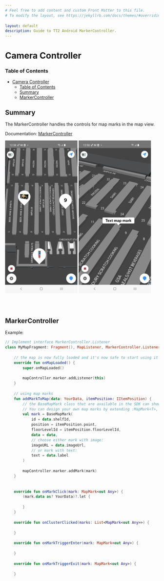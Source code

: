 ```yaml
---
# Feel free to add content and custom Front Matter to this file.
# To modify the layout, see https://jekyllrb.com/docs/themes/#overriding-theme-defaults

layout: default
description: Guide to TT2 Android MarkerController.
---
```


# Camera Controller
### Table of Contents
- [Camera Controller](#camera-controller)
    - [Table of Contents](#table-of-contents)
  - [Summary](#summary)
  - [MarkerController](#markercontroller)

## Summary
The MarkerController handles the controls for map marks in the map view.

Documentation: [MarkerController](https://virtualstores.github.io/tt2/android/tt2-domain/se.virtualstores.tt2_domain.map/-marker-controller/index.html)

<img align="top" src="../../res/android/mapmark/mapmark-base-map-mark.png" height="500" >
<img align="top" src="../../res/android/mapmark/mapmark-text-box.png" height="500" >

<br/><br/>

## MarkerController

Example:
```kotlin
// Implement interface MarkerController.Listener
class MyMapFragment: Fragment(), MapListener, MarkerController.Listener {
    
    // the map is now fully loaded and it's now safe to start using it
    override fun onMapLoaded() {
        super.onMapLoaded()
        
        mapController.marker.addListener(this)
    }

    // using map marks
    fun addMarkToMap(data: YourData, itemPosition: IItemPosition) {
        // the BaseMapMark class that are available in the SDK can show two different types of information, image or text
        // You can design your own map marks by extending :MapMark<T>, Comparable<MapMark<T>>
        val mark = BaseMapMark(
            id = data.shelfId,
            position = itemPosition.point,
            floorLevelId = itemPosition.floorLevelId,
            data = data,
            // choose either mark with image:
            imageURL = data.imageUrl,
            // or mark with text:
            text = data.label
        )

        mapController.marker.addMark(mark)
    }

        
    override fun onMarkClick(mark: MapMark<out Any>) {
        (mark.data as? YourData)?.let {

        }
    }

    override fun onClusterClicked(marks: List<MapMark<out Any>>) {

    }

    override fun onMarkTriggerEnter(mark: MapMark<out Any>) {
        
    }

    override fun onMarkTriggerExit(mark: MapMark<out Any>) {
        
    }

```
<br/><br/>